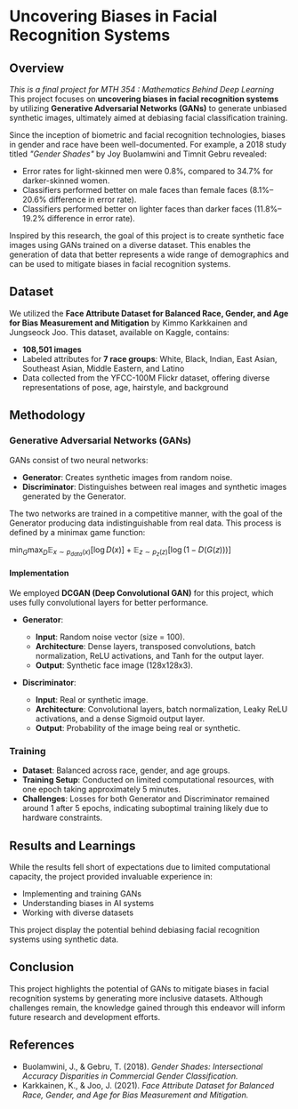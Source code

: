 # Uncovering Biases in Facial Recognition Systems

## Overview
*This is a final project for MTH 354 : Mathematics Behind Deep Learning*
This project focuses on **uncovering biases in facial recognition systems** by utilizing **Generative Adversarial Networks (GANs)** to generate unbiased synthetic images, ultimately aimed at debiasing facial classification training.

Since the inception of biometric and facial recognition technologies, biases in gender and race have been well-documented. For example, a 2018 study titled *"Gender Shades"* by Joy Buolamwini and Timnit Gebru revealed:
- Error rates for light-skinned men were 0.8%, compared to 34.7% for darker-skinned women.
- Classifiers performed better on male faces than female faces (8.1%–20.6% difference in error rate).
- Classifiers performed better on lighter faces than darker faces (11.8%–19.2% difference in error rate).

Inspired by this research, the goal of this project is to create synthetic face images using GANs trained on a diverse dataset. This enables the generation of data that better represents a wide range of demographics and can be used to mitigate biases in facial recognition systems.

## Dataset
We utilized the **Face Attribute Dataset for Balanced Race, Gender, and Age for Bias Measurement and Mitigation** by Kimmo Karkkainen and Jungseock Joo. This dataset, available on Kaggle, contains:
- **108,501 images**
- Labeled attributes for **7 race groups**: White, Black, Indian, East Asian, Southeast Asian, Middle Eastern, and Latino
- Data collected from the YFCC-100M Flickr dataset, offering diverse representations of pose, age, hairstyle, and background

## Methodology
### Generative Adversarial Networks (GANs)
GANs consist of two neural networks:
- **Generator**: Creates synthetic images from random noise.
- **Discriminator**: Distinguishes between real images and synthetic images generated by the Generator.

The two networks are trained in a competitive manner, with the goal of the Generator producing data indistinguishable from real data. This process is defined by a minimax game function:

$\min_G \max_D \mathbb{E}_{x \sim p_{data}(x)}[\log D(x)] + \mathbb{E}_{z \sim p_z(z)}[\log(1 - D(G(z)))]$

#### Implementation
We employed **DCGAN (Deep Convolutional GAN)** for this project, which uses fully convolutional layers for better performance.

- **Generator**:
  - **Input**: Random noise vector (size = 100).
  - **Architecture**: Dense layers, transposed convolutions, batch normalization, ReLU activations, and Tanh for the output layer.
  - **Output**: Synthetic face image (128x128x3).

- **Discriminator**:
  - **Input**: Real or synthetic image.
  - **Architecture**: Convolutional layers, batch normalization, Leaky ReLU activations, and a dense Sigmoid output layer.
  - **Output**: Probability of the image being real or synthetic.

### Training
- **Dataset**: Balanced across race, gender, and age groups.
- **Training Setup**: Conducted on limited computational resources, with one epoch taking approximately 5 minutes.
- **Challenges**: Losses for both Generator and Discriminator remained around 1 after 5 epochs, indicating suboptimal training likely due to hardware constraints.

## Results and Learnings
While the results fell short of expectations due to limited computational capacity, the project provided invaluable experience in:
- Implementing and training GANs
- Understanding biases in AI systems
- Working with diverse datasets

This project display the potential behind debiasing facial recognition systems using synthetic data.

## Conclusion
This project highlights the potential of GANs to mitigate biases in facial recognition systems by generating more inclusive datasets. Although challenges remain, the knowledge gained through this endeavor will inform future research and development efforts.

## References
- Buolamwini, J., & Gebru, T. (2018). *Gender Shades: Intersectional Accuracy Disparities in Commercial Gender Classification.*
- Karkkainen, K., & Joo, J. (2021). *Face Attribute Dataset for Balanced Race, Gender, and Age for Bias Measurement and Mitigation.*
